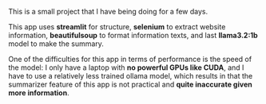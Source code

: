 This is a small project that I have being doing for a few days.

This app uses **streamlit** for structure, **selenium** to extract website information, **beautifulsoup** to format information texts, and last **llama3.2:1b** model to make the summary. 

One of the difficulties for this app in terms of performance is the speed of the model: I only have a laptop with **no powerful GPUs like CUDA**, and I have to use a relatively less trained ollama model, which results in that the summarizer feature of this app is not practical and **quite inaccurate given more information**. 